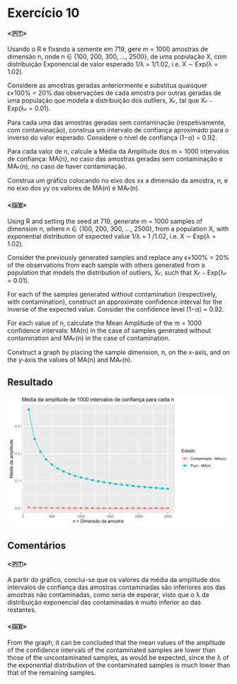 # Exercício 10

#### <🇵🇹>

Usando o R e fixando a semente em 719, gere m = 1000 amostras de dimensão n, onde n ∈ {100, 200, 300, …, 2500}, de uma população X, com distribuição Exponencial de valor esperado 1/λ = 1/1.02, i.e. X ∼ Exp(λ = 1.02).

Considere as amostras geradas anteriormente e substitua quaisquer ϵ×100% = 20% das observações de cada amostra por outras geradas de uma população que modela a distribuição dos outliers, X𝒸, tal que X𝒸 ∼ Exp(λ𝒸 = 0.01).

Para cada uma das amostras geradas sem contaminação (respetivamente, com contaminação), construa um intervalo de confiança aproximado para o inverso do valor esperado. Considere o nível de confiança (1−α) = 0.92.

Para cada valor de n, calcule a Média da Amplitude dos m = 1000 intervalos de confiança: MA(n), no caso das amostras geradas sem contaminação e MA𝒸(n), no caso de haver contaminação.

Construa um gráfico colocando no eixo dos xx a dimensão da amostra, n, e no eixo dos yy os valores de MA(n) e MA𝒸(n).

#### <🇬🇧>

Using R and setting the seed at 719, generate m = 1000 samples of dimension n, where n ∈ {100, 200, 300, …, 2500}, from a population X, with exponential distribution of expected value 1/λ = 1 /1.02, i.e. X ∼ Exp(λ = 1.02).

Consider the previously generated samples and replace any ϵ×100% = 20% of the observations from each sample with others generated from a population that models the distribution of outliers, X𝒸, such that X𝒸 ∼ Exp(λ𝒸 = 0.01).

For each of the samples generated without contamination (respectively, with contamination), construct an approximate confidence interval for the inverse of the expected value. Consider the confidence level (1−α) = 0.92.

For each value of n, calculate the Mean Amplitude of the m = 1000 confidence intervals: MA(n) in the case of samples generated without contamination and MA𝒸(n) in the case of contamination.

Construct a graph by placing the sample dimension, n, on the x-axis, and on the y-axis the values ​​of MA(n) and MA𝒸(n).

## Resultado

<img src="output.svg" alt="Output" width="600"/>

## Comentários

#### <🇵🇹>

A partir do gráfico, conclui-se que os valores da média da amplitude dos intervalos de confiança das amostras contaminadas são inferiores aos das amostras não contaminadas, como seria de esperar, visto que o λ da distribuição exponencial das contaminadas é muito inferior ao das restantes.

#### <🇬🇧>

From the graph, it can be concluded that the mean values of the amplitude of the confidence intervals of the contaminated samples are lower than those of the uncontaminated samples, as would be expected, since the λ of the exponential distribution of the contaminated samples is much lower than that of the remaining samples.
